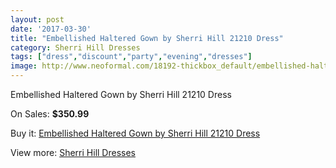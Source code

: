 ```yaml
---
layout: post
date: '2017-03-30'
title: "Embellished Haltered Gown by Sherri Hill 21210 Dress"
category: Sherri Hill Dresses
tags: ["dress","discount","party","evening","dresses"]
image: http://www.neoformal.com/18192-thickbox_default/embellished-haltered-gown-by-sherri-hill-21210-dress.jpg
---
```

Embellished Haltered Gown by Sherri Hill 21210 Dress

On Sales: **$350.99**
<a href="https://www.neoformal.com/en/sherri-hill-dresses-2014/5860-embellished-haltered-gown-by-sherri-hill-21210-dress.html"><amp-img layout="responsive" width="600" height="600" src="//www.neoformal.com/18192-thickbox_default/embellished-haltered-gown-by-sherri-hill-21210-dress.jpg" alt="Embellished Haltered Gown by Sherri Hill 21210 Dress 0" /></a>
<a href="https://www.neoformal.com/en/sherri-hill-dresses-2014/5860-embellished-haltered-gown-by-sherri-hill-21210-dress.html"><amp-img layout="responsive" width="600" height="600" src="//www.neoformal.com/18197-thickbox_default/embellished-haltered-gown-by-sherri-hill-21210-dress.jpg" alt="Embellished Haltered Gown by Sherri Hill 21210 Dress 1" /></a>
<a href="https://www.neoformal.com/en/sherri-hill-dresses-2014/5860-embellished-haltered-gown-by-sherri-hill-21210-dress.html"><amp-img layout="responsive" width="600" height="600" src="//www.neoformal.com/18196-thickbox_default/embellished-haltered-gown-by-sherri-hill-21210-dress.jpg" alt="Embellished Haltered Gown by Sherri Hill 21210 Dress 2" /></a>
<a href="https://www.neoformal.com/en/sherri-hill-dresses-2014/5860-embellished-haltered-gown-by-sherri-hill-21210-dress.html"><amp-img layout="responsive" width="600" height="600" src="//www.neoformal.com/18195-thickbox_default/embellished-haltered-gown-by-sherri-hill-21210-dress.jpg" alt="Embellished Haltered Gown by Sherri Hill 21210 Dress 3" /></a>
<a href="https://www.neoformal.com/en/sherri-hill-dresses-2014/5860-embellished-haltered-gown-by-sherri-hill-21210-dress.html"><amp-img layout="responsive" width="600" height="600" src="//www.neoformal.com/18194-thickbox_default/embellished-haltered-gown-by-sherri-hill-21210-dress.jpg" alt="Embellished Haltered Gown by Sherri Hill 21210 Dress 4" /></a>
<a href="https://www.neoformal.com/en/sherri-hill-dresses-2014/5860-embellished-haltered-gown-by-sherri-hill-21210-dress.html"><amp-img layout="responsive" width="600" height="600" src="//www.neoformal.com/18193-thickbox_default/embellished-haltered-gown-by-sherri-hill-21210-dress.jpg" alt="Embellished Haltered Gown by Sherri Hill 21210 Dress 5" /></a>

Buy it: [Embellished Haltered Gown by Sherri Hill 21210 Dress](https://www.neoformal.com/en/sherri-hill-dresses-2014/5860-embellished-haltered-gown-by-sherri-hill-21210-dress.html "Embellished Haltered Gown by Sherri Hill 21210 Dress")

View more: [Sherri Hill Dresses](https://www.neoformal.com/en/73-sherri-hill-dresses-2014 "Sherri Hill Dresses")